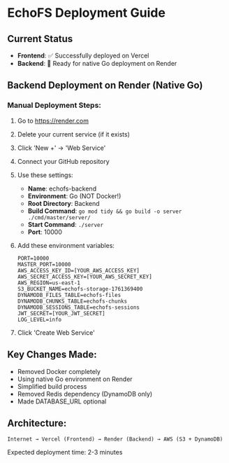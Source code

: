 # EchoFS Deployment Guide

## Current Status
- **Frontend**: ✅ Successfully deployed on Vercel
- **Backend**: 🔄 Ready for native Go deployment on Render

## Backend Deployment on Render (Native Go)

### Manual Deployment Steps:

1. Go to https://render.com
2. Delete your current service (if it exists)
3. Click 'New +' → 'Web Service'
4. Connect your GitHub repository
5. Use these settings:
   - **Name**: echofs-backend
   - **Environment**: Go (NOT Docker!)
   - **Root Directory**: Backend
   - **Build Command**: `go mod tidy && go build -o server ./cmd/master/server/`
   - **Start Command**: `./server`
   - **Port**: 10000

6. Add these environment variables:
   ```
   PORT=10000
   MASTER_PORT=10000
   AWS_ACCESS_KEY_ID=[YOUR_AWS_ACCESS_KEY]
   AWS_SECRET_ACCESS_KEY=[YOUR_AWS_SECRET_KEY]
   AWS_REGION=us-east-1
   S3_BUCKET_NAME=echofs-storage-1761369400
   DYNAMODB_FILES_TABLE=echofs-files
   DYNAMODB_CHUNKS_TABLE=echofs-chunks
   DYNAMODB_SESSIONS_TABLE=echofs-sessions
   JWT_SECRET=[YOUR_JWT_SECRET]
   LOG_LEVEL=info
   ```

7. Click 'Create Web Service'

## Key Changes Made:
- Removed Docker completely
- Using native Go environment on Render
- Simplified build process
- Removed Redis dependency (DynamoDB only)
- Made DATABASE_URL optional

## Architecture:
```
Internet → Vercel (Frontend) → Render (Backend) → AWS (S3 + DynamoDB)
```

Expected deployment time: 2-3 minutes